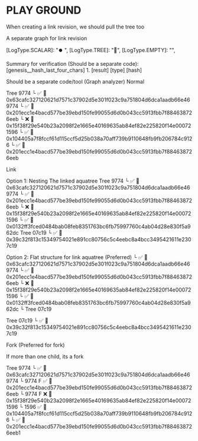 
# PLAY GROUND

When creating a link revision, we should pull the tree too

A separate graph for link revision

[LogType.SUCCESS]: "✅",
[LogType.INFO]: "✨",
[LogType.ERROR]: "❌",
[LogType.FINAL_ERROR]: "🚫",
[LogType.WARNING]: "🚨",
[LogType.HINT]: "💡",
[LogType.DEBUGDATA]: "🐞",
[LogType.ARROW]: "➡️",
[LogType.FILE]: "📄",
[LogType.LINK]: "🔗",
[LogType.SIGNATURE]: "🔏",
[LogType.WITNESS]: "👀",
[LogType.FORM]: "📝",
[LogType.SCALAR]: "⏺️ ",
[LogType.TREE]: "🌿",
[LogType.EMPTY]: "",


Summary for verification (Should be a separate code):
[genesis__hash_last_four_chars] 1. [result] [type] [hash]


Should be a separate code/tool (Graph analyzer)
Normal

Tree 9774
└ ✅ 📄 0x63cafc327120621d7571c37902d5e301f023c9a751804d6dca1aadb66e469774
└ ✅ 🔏 0x201ecc1e4bacd577be39ebd150fe99055d6d0b043cc5913fbb7f884638726eeb
└ ❌ 🔏 0x15f38f29e540b23a2098f2e1665e40169635ab84ef82e225820f14e000721596
└ ✅ 👀 0x104405a7f8fccf61d115ccf5d25b038a70aff739b9110648fb9fb206784c9126
└ ✅ 🔏 0x201ecc1e4bacd577be39ebd150fe99055d6d0b043cc5913fbb7f884638726eeb

Link

Option 1: Nesting The linked aquatree
Tree 9774
└ ✅ 📄 0x63cafc327120621d7571c37902d5e301f023c9a751804d6dca1aadb66e469774
└ ✅ 🔏 0x201ecc1e4bacd577be39ebd150fe99055d6d0b043cc5913fbb7f884638726eeb
└ ❌ 🔏 0x15f38f29e540b23a2098f2e1665e40169635ab84ef82e225820f14e000721596
└ ✅ 🔗 0x0132ff3fced0484bab08feb8351763bc6fb75997760c4ab04d28e830f5a962dc
    Tree 07c19
    └ ✅ 📄 0x39c32f813c15349754021e891cc80756c5c4eebc8a4bcc3495421611e2307c19


Option 2: Flat structure for link aquatree (Preferred)
└ ✅ 📄 0x63cafc327120621d7571c37902d5e301f023c9a751804d6dca1aadb66e469774
└ ✅ 🔏 0x201ecc1e4bacd577be39ebd150fe99055d6d0b043cc5913fbb7f884638726eeb
└ ❌ 🔏 0x15f38f29e540b23a2098f2e1665e40169635ab84ef82e225820f14e000721596
└ ✅ 🔗 0x0132ff3fced0484bab08feb8351763bc6fb75997760c4ab04d28e830f5a962dc
    └ Tree 07c19

Tree 07c19
└ ✅ 📄 0x39c32f813c15349754021e891cc80756c5c4eebc8a4bcc3495421611e2307c19


Fork (Preferred for fork)

If more than one child, its a fork

Tree 9774
└ ✅ 📄 0x63cafc327120621d7571c37902d5e301f023c9a751804d6dca1aadb66e469774
└ 9774 F ✅ 🔏 0x201ecc1e4bacd577be39ebd150fe99055d6d0b043cc5913fbb7f884638726eeb
└ 9774 F ❌ 🔏 0x15f38f29e540b23a2098f2e1665e40169635ab84ef82e225820f14e000721596
└ 1596 ✅ 👀 0x104405a7f8fccf61d115ccf5d25b038a70aff739b9110648fb9fb206784c9126
└ ✅ 🔏 0x201ecc1e4bacd577be39ebd150fe99055d6d0b043cc5913fbb7f884638726eeb1